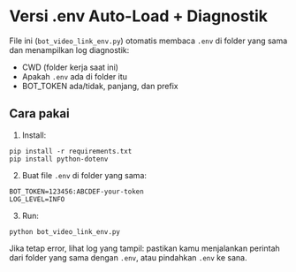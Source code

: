 # Versi .env Auto-Load + Diagnostik

File ini (`bot_video_link_env.py`) otomatis membaca `.env` di folder yang sama dan menampilkan log diagnostik:
- CWD (folder kerja saat ini)
- Apakah `.env` ada di folder itu
- BOT_TOKEN ada/tidak, panjang, dan prefix

## Cara pakai
1) Install:
```
pip install -r requirements.txt
pip install python-dotenv
```
2) Buat file `.env` di folder yang sama:
```
BOT_TOKEN=123456:ABCDEF-your-token
LOG_LEVEL=INFO
```
3) Run:
```
python bot_video_link_env.py
```

Jika tetap error, lihat log yang tampil: pastikan kamu menjalankan perintah dari folder yang sama dengan `.env`, atau pindahkan `.env` ke sana.
